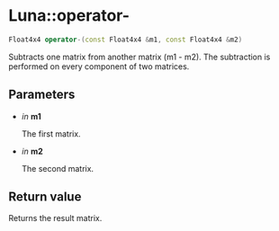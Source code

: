 # Luna::operator-

```c++
Float4x4 operator-(const Float4x4 &m1, const Float4x4 &m2)
```

Subtracts one matrix from another matrix (m1 - m2). The subtraction is performed on every component of two matrices. 



## Parameters
* *in* **m1**

    The first matrix. 

* *in* **m2**

    The second matrix. 

## Return value
Returns the result matrix. 

